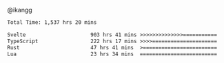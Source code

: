 @ikangg
<!--START_SECTION:waka-->

```txt
Total Time: 1,537 hrs 20 mins

Svelte                     903 hrs 41 mins >>>>>>>>>>>>>>===========   57.96 %
TypeScript                 222 hrs 17 mins >>>>=====================   14.26 %
Rust                       47 hrs 41 mins  >========================   03.06 %
Lua                        23 hrs 34 mins  =========================   01.51 %
```

<!--END_SECTION:waka-->
